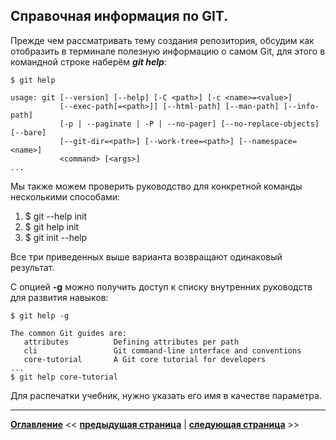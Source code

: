 ## Справочная информация по GIT.

Прежде чем рассматривать тему создания репозитория, обсудим как отобразить в терминале полезную информацию о самом Git, для этого в командной строке наберём ***git help***:

```$ git help```
```
usage: git [--version] [--help] [-C <path>] [-c <name>=<value>]
           [--exec-path[=<path>]] [--html-path] [--man-path] [--info-path]
           [-p | --paginate | -P | --no-pager] [--no-replace-objects] [--bare]
           [--git-dir=<path>] [--work-tree=<path>] [--namespace=<name>]
           <command> [<args>]
...
```

Мы также можем проверить руководство для конкретной команды несколькими способами:

1. $ git --help init
2. $ git help init
3. $ git init --help

Все три приведенных выше варианта возвращают одинаковый результат.

С опцией **-g** можно получить доступ к списку внутренних руководств для развития навыков:

```$ git help -g```
```
The common Git guides are:
   attributes          Defining attributes per path
   cli                 Git command-line interface and conventions
   core-tutorial       A Git core tutorial for developers
...
$ git help core-tutorial
```
Для распечатки учебник, нужно указать его имя в качестве параметра.

---
**[Оглавление](./readme.md)**  << **[предыдущая страница](./installing-git.md)**  |  **[следующая страница](./creating-repository.md)** >>
